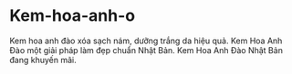 # Kem-hoa-anh-o
  Kem hoa anh đào xóa sạch nám, dưỡng trắng da hiệu quả. Kem Hoa Anh Đào một giải pháp làm đẹp chuẩn Nhật Bản. Kem Hoa Anh Đào Nhật Bản đang khuyến mãi.
